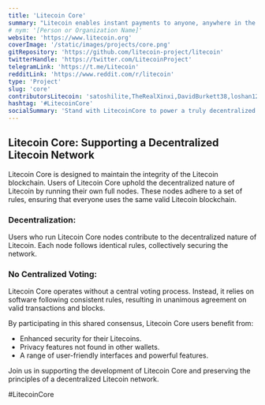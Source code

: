 ```yaml
---
title: 'Litecoin Core'
summary: "Litecoin enables instant payments to anyone, anywhere in the world using peer-to-peer technology without a central authority. The management and processing of these transactions is carried out collectively by the decentralized Litecoin network. If you'd like to help support the network, you can do so by running Litecoin Core - the most popular full node Client - by following the instructions below."
# nym: '[Person or Organization Name]'
website: 'https://www.litecoin.org'
coverImage: '/static/images/projects/core.png'
gitRepository: 'https://github.com/litecoin-project/litecoin'
twitterHandle: 'https://twitter.com/LitecoinProject'
telegramLink: 'https://t.me/Litecoin'
redditLink: 'https://www.reddit.com/r/litecoin'
type: 'Project'
slug: 'core'
contributorsLitecoin: 'satoshilite,TheRealXinxi,DavidBurkett38,loshan1212,thrasher_au,shaolinfry'
hashtag: '#LitecoinCore'
socialSummary: 'Stand with LitecoinCore to power a truly decentralized network. Run full nodes, uphold blockchain integrity, and experience enhanced security & privacy! Dive in now'
---
```


## Litecoin Core: Supporting a Decentralized Litecoin Network

Litecoin Core is designed to maintain the integrity of the Litecoin blockchain. Users of Litecoin Core uphold the decentralized nature of Litecoin by running their own full nodes. These nodes adhere to a set of rules, ensuring that everyone uses the same valid Litecoin blockchain.

### Decentralization:

Users who run Litecoin Core nodes contribute to the decentralized nature of Litecoin. Each node follows identical rules, collectively securing the network.

### No Centralized Voting:

Litecoin Core operates without a central voting process. Instead, it relies on software following consistent rules, resulting in unanimous agreement on valid transactions and blocks.

By participating in this shared consensus, Litecoin Core users benefit from:

- Enhanced security for their Litecoins.
- Privacy features not found in other wallets.
- A range of user-friendly interfaces and powerful features.

Join us in supporting the development of Litecoin Core and preserving the principles of a decentralized Litecoin network.

#LitecoinCore

